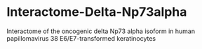 # Interactome-Delta-Np73alpha
Interactome of the oncogenic delta Np73 alpha isoform in human papillomavirus 38 E6/E7-transformed keratinocytes
